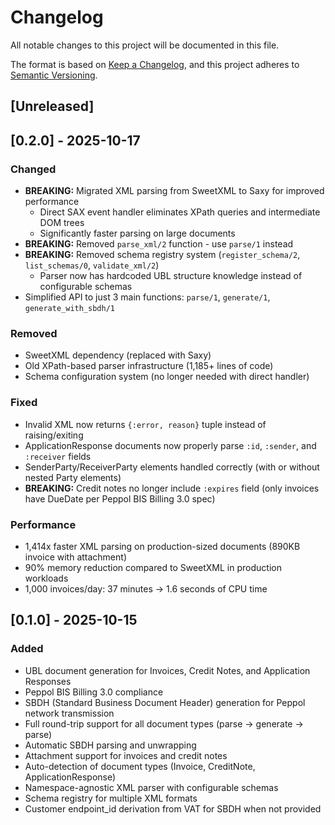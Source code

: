 # Changelog

All notable changes to this project will be documented in this file.

The format is based on [Keep a Changelog](https://keepachangelog.com/en/1.0.0/),
and this project adheres to [Semantic Versioning](https://semver.org/spec/v2.0.0.html).

## [Unreleased]

## [0.2.0] - 2025-10-17

### Changed
- **BREAKING:** Migrated XML parsing from SweetXML to Saxy for improved performance
  - Direct SAX event handler eliminates XPath queries and intermediate DOM trees
  - Significantly faster parsing on large documents
- **BREAKING:** Removed `parse_xml/2` function - use `parse/1` instead
- **BREAKING:** Removed schema registry system (`register_schema/2`, `list_schemas/0`, `validate_xml/2`)
  - Parser now has hardcoded UBL structure knowledge instead of configurable schemas
- Simplified API to just 3 main functions: `parse/1`, `generate/1`, `generate_with_sbdh/1`

### Removed
- SweetXML dependency (replaced with Saxy)
- Old XPath-based parser infrastructure (1,185+ lines of code)
- Schema configuration system (no longer needed with direct handler)

### Fixed
- Invalid XML now returns `{:error, reason}` tuple instead of raising/exiting
- ApplicationResponse documents now properly parse `:id`, `:sender`, and `:receiver` fields
- SenderParty/ReceiverParty elements handled correctly (with or without nested Party elements)
- **BREAKING:** Credit notes no longer include `:expires` field (only invoices have DueDate per Peppol BIS Billing 3.0 spec)

### Performance
- 1,414x faster XML parsing on production-sized documents (890KB invoice with attachment)
- 90% memory reduction compared to SweetXML in production workloads
- 1,000 invoices/day: 37 minutes → 1.6 seconds of CPU time

## [0.1.0] - 2025-10-15

### Added
- UBL document generation for Invoices, Credit Notes, and Application Responses
- Peppol BIS Billing 3.0 compliance
- SBDH (Standard Business Document Header) generation for Peppol network transmission
- Full round-trip support for all document types (parse → generate → parse)
- Automatic SBDH parsing and unwrapping
- Attachment support for invoices and credit notes
- Auto-detection of document types (Invoice, CreditNote, ApplicationResponse)
- Namespace-agnostic XML parser with configurable schemas
- Schema registry for multiple XML formats
- Customer endpoint_id derivation from VAT for SBDH when not provided

